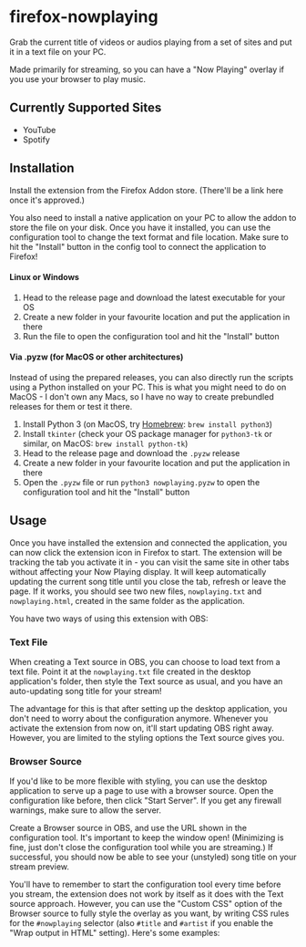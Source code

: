 # firefox-nowplaying

Grab the current title of videos or audios playing from a set of sites and put it in a text file on your PC.

Made primarily for streaming, so you can have a "Now Playing" overlay if you use your browser to play music.

## Currently Supported Sites

- YouTube
- Spotify

## Installation

Install the extension from the Firefox Addon store. (There'll be a link here once it's approved.)

You also need to install a native application on your PC to allow the addon to store the file on your disk. Once you
have it installed, you can use the configuration tool to change the text format and file location. Make sure to hit the
"Install" button in the config tool to connect the application to Firefox!

#### Linux or Windows

1. Head to the release page and download the latest executable for your OS
1. Create a new folder in your favourite location and put the application in there
1. Run the file to open the configuration tool and hit the "Install" button

#### Via .pyzw (for MacOS or other architectures)

Instead of using the prepared releases, you can also directly run the scripts using a Python installed on your PC. This
is what you might need to do on MacOS - I don't own any Macs, so I have no way to create prebundled releases for them or
test it there.

1. Install Python 3 (on MacOS, try [Homebrew](https://brew.sh): `brew install python3`)
1. Install `tkinter` (check your OS package manager for `python3-tk` or similar, on MacOS: `brew install python-tk`)
1. Head to the release page and download the `.pyzw` release
1. Create a new folder in your favourite location and put the application in there
1. Open the `.pyzw` file or run `python3 nowplaying.pyzw` to open the configuration tool and hit the "Install" button

## Usage

Once you have installed the extension and connected the application, you can now click the extension icon in Firefox to
start. The extension will be tracking the tab you activate it in - you can visit the same site in other tabs without
affecting your Now Playing display. It will keep automatically updating the current song title until you close the tab,
refresh or leave the page. If it works, you should see two new files, `nowplaying.txt` and `nowplaying.html`, created in
the same folder as the application.

You have two ways of using this extension with OBS:

### Text File

When creating a Text source in OBS, you can choose to load text from a text file. Point it at the `nowplaying.txt` file
created in the desktop application's folder, then style the Text source as usual, and you have an auto-updating song
title for your stream!

The advantage for this is that after setting up the desktop application, you don't need to worry about the configuration
anymore. Whenever you activate the extension from now on, it'll start updating OBS right away. However, you are limited
to the styling options the Text source gives you.

### Browser Source

If you'd like to be more flexible with styling, you can use the desktop application to serve up a page to use with a
browser source. Open the configuration like before, then click "Start Server". If you get any firewall warnings, make
sure to allow the server.

Create a Browser source in OBS, and use the URL shown in the configuration tool. It's important to keep the window open! (Minimizing is fine, just don't close the configuration tool while you are streaming.) If successful, you should now be
able to see your (unstyled) song title on your stream preview.

You'll have to remember to start the configuration tool every time before you stream, the extension does not work by
itself as it does with the Text source approach. However, you can use the "Custom CSS" option of the Browser source to
fully style the overlay as you want, by writing CSS rules for the `#nowplaying` selector (also `#title` and `#artist` if
you enable the "Wrap output in HTML" setting). Here's some examples:
